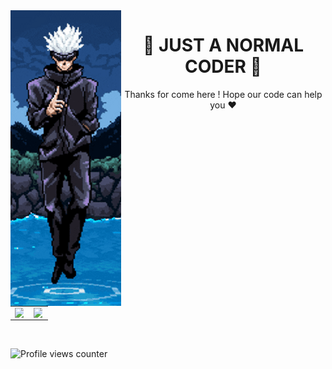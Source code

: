 <img src="https://github.com/zyZuZyz/zyZuZyz/blob/main/untitled.png" align="left"/>  
<div align="center" valign="top" width="33%">  
<h1> 🤞 JUST A NORMAL CODER 🤞 </h1>
</div>

<p align="center" valign="top" >
  Thanks for come here ! Hope our code can help you ♥️
</p>
  
<br/>

<table>
  <tr>
    <td valign="top" width="50%">
      <img src="https://github-readme-stats.vercel.app/api?username=zyZuZyz&show_icons=true&count_private=true&hide_border=true" align="left" style="width: 90%" />
    </td>
    <td valign="top" width="50%">
      <img src="https://github-readme-stats.vercel.app/api/top-langs/?username=zyZuZyz&hide_border=true&layout=compact" align="left" style="width: 90%" />
    </td>
  </tr>
</table>  

<br/>

![Profile views counter](https://komarev.com/ghpvc/?username=zyZuZyz&&style=flat-square)  


